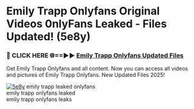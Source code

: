 # Emily Trapp Onlyfans Original Videos 0nlyFans Leaked - Files Updated! (5e8y)

<h3>🔴 CLICK HERE 🌐==►► <a href="https://tinyurl.com/4seja8ks" rel="nofollow">Emily Trapp Onlyfans Updated Files</a></h3>

Get Emily Trapp Onlyfans and all content. Now you can access all videos and pictures of Emily Trapp Onlyfans. New Updated Files 2025!

[![5e8y](https://i.imgur.com/EWjZXRe.gif)](https://tinyurl.com/4seja8ks)
emily trapp leaked onlyfans<br>
emily trapp onlyfans leaked<br>
emily trapp onlyfans leaks